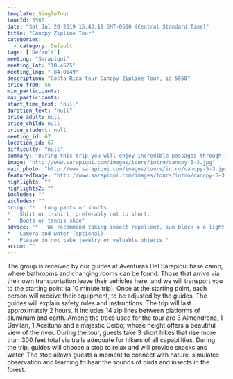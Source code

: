 ```yaml
---
template: SingleTour
tourId: 5560
date: "Sat Jul 20 2019 15:43:19 GMT-0600 (Central Standard Time)"
title: "Canopy Zipline Tour"
categories: 
  - category: Default
tags: ['Default']
meeting: "Sarapiqui"
meeting_lat: "10.4525"
meeting_lng: "-84.0149"
description: "Costa Rica tour Canopy Zipline Tour, id 5560"
price_from: 56
min_participants: 
max_participants: 
start_time_text: "null"
duration_text: "null"
price_adult: null
price_child: null
price_student: null
meeting_id: 67
location_id: 67
difficulty: "null"
summary: "During this trip you will enjoy incredible passages through fields of ornamental plants, an exciting tropical rainforest of 114 hectares, as well as the magnificent Sarapiqui River, which we will cross two times during the trip."
image: "http://www.sarapiqui.com/images/tours/intro/canopy-5-3.jpg"
main_photo: "http://www.sarapiqui.com/images/tours/intro/canopy-5-3.jpg"
featuredImage: "http://www.sarapiqui.com/images/tours/intro/canopy-5-3.jpg"
highlights: ""
highlights2: ""
includes: ""
excludes: ""
bring: "*   Long pants or shorts.
*   Shirt or t-shirt, preferably not to short.
*   Boots or tennis shoe"
advice: "*   We recommend taking insect repellent, sun block o a light jacket, depending on the weather conditions.
*   Camera and water (optional).
*   Please do not take jewelry or valuable objects."
accom: ""
---
```

The group is received by our guides at Aventuras Del Sarapiqui base camp, where bathrooms and changing rooms can be found. Those that arrive via their own transportation leave their vehicles here, and we will transport you to the starting point (a 10 minute trip). Once at the starting point, each person will receive their equipment, to be adjusted by the guides. The guides will explain safety rules and instructions. The trip will last approximately 2 hours. It includes 14 zip lines between platforms of aluminum and earth. Among the trees used for the tour are 3 Almendrons, 1 Gavilan, 1 Aceituno and a majestic Ceibo; whose height offers a beautiful view of the river. During the tour, guests take 3 short hikes that rise more than 300 feet total via trails adequate for hikers of all capabilities. During the trip, guides will choose a stop to relax and will provide snacks ans water. The stop allows guests a moment to connect with nature, simulates observation and learning to hear the sounds of birds and insects in the forest.